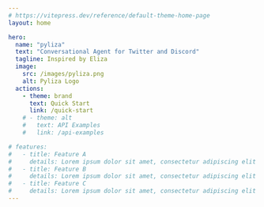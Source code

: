 ```yaml
---
# https://vitepress.dev/reference/default-theme-home-page
layout: home

hero:
  name: "pyliza"
  text: "Conversational Agent for Twitter and Discord"
  tagline: Inspired by Eliza
  image:
    src: /images/pyliza.png
    alt: Pyliza Logo
  actions:
    - theme: brand
      text: Quick Start
      link: /quick-start
    # - theme: alt
    #   text: API Examples
    #   link: /api-examples

# features:
#   - title: Feature A
#     details: Lorem ipsum dolor sit amet, consectetur adipiscing elit
#   - title: Feature B
#     details: Lorem ipsum dolor sit amet, consectetur adipiscing elit
#   - title: Feature C
#     details: Lorem ipsum dolor sit amet, consectetur adipiscing elit
---
```



